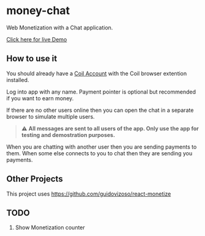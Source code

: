 # money-chat

Web Monetization with a Chat application.

[Click here for live Demo](https://dfoderick.github.io/money-chat/)

## How to use it
You should already have a [Coil Account](https://coil.com/) with the Coil browser extention installed. 

Log into app with any name. Payment pointer is optional but recommended if you want to earn money.

If there are no other users online then you can open the chat in a separate browser to simulate multiple users.

> :warning: **All messages are sent to all users of the app. Only use the app for testing and demostration purposes.**

When you are chatting with another user then you are sending payments to them. When some else connects to you to chat then they are sending you payments.

## Other Projects
This project uses https://github.com/guidovizoso/react-monetize  


## TODO
1. Show Monetization counter

